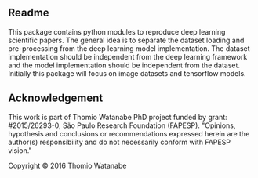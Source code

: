 Readme
------

This package contains python modules to reproduce deep learning scientific papers.
The general idea is to separate the dataset loading and pre-processing from the deep learning model implementation.
The dataset implementation should be independent from the deep learning framework and the model implementation should be independent from the dataset.
Initially this package will focus on image datasets and tensorflow models.


Acknowledgement
---------------

This work is part of Thomio Watanabe PhD project funded by grant: #2015/26293-0, São Paulo Research Foundation (FAPESP).
"Opinions, hypothesis and conclusions or recommendations expressed herein are the author(s) responsibility and do not necessarily conform with FAPESP vision."


Copyright © 2016 Thomio Watanabe 

